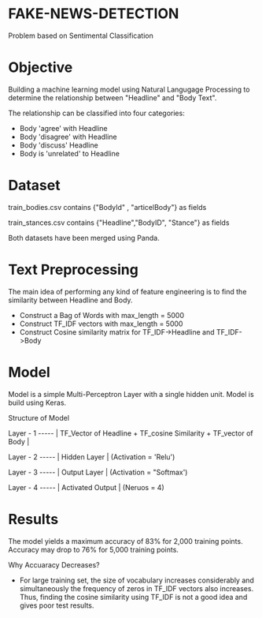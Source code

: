 # FAKE-NEWS-DETECTION
Problem based on Sentimental Classification

# Objective
Building a machine learning model using Natural Langugage Processing to determine the relationship between "Headline" and "Body Text".

The relationship can be classified into four categories: 
* Body 'agree' with Headline
* Body 'disagree' with Headline
* Body 'discuss' Headline
* Body is 'unrelated' to Headline

# Dataset

train_bodies.csv contains {"BodyId" , "articelBody"}  as fields

train_stances.csv contains {"Headline","BodyID", "Stance"} as fields

Both datasets have been merged using Panda.

# Text Preprocessing

The main idea of performing any kind of feature engineering is to find the similarity between Headline and Body.
* Construct a Bag of Words with max_length = 5000
* Construct TF_IDF vectors with max_length = 5000
* Construct Cosine similarity matrix for TF_IDF->Headline and TF_IDF->Body


# Model

Model is a simple Multi-Perceptron Layer with a single hidden unit.
Model is build using Keras. 

Structure of Model
  
  Layer - 1 ----- | TF_Vector of Headline + TF_cosine Similarity + TF_vector of Body |
  
  
  Layer - 2 ----- |  Hidden Layer | (Activation  = 'Relu')
  
  
  Layer - 3 ----- |  Output Layer | (Activation = "Softmax')
  
  
  Layer - 4 ----- |  Activated Output | (Neruos = 4)
  
# Results

The model yields a maximum accuracy of 83% for 2,000 training points. Accuracy may drop to 76% for 5,000 training points.

Why Accuaracy Decreases?

* For large training set, the size of vocabulary increases considerably and simultaneously the frequency of zeros in TF_IDF vectors also increases. Thus, finding the cosine similarity using TF_IDF is not a good idea and gives poor test results.
 

